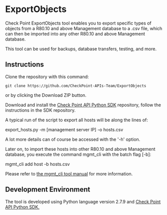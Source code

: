 # ExportObjects
Check Point ExportObjects tool enables you to export specific types of objects from a R80.10 and above Management database to a .csv file, which can then be imported into any other R80.10 and above Management database.

This tool can be used for backups, database transfers, testing, and more.

## Instructions
Clone the repository with this command:
```git
git clone https://github.com/CheckPoint-APIs-Team/ExportObjects
```
or by clicking the Download ZIP button. 

Download and install the [Check Point API Python SDK](https://github.com/CheckPointSW/cp_mgmt_api_python_sdk) 
repository, follow the instructions in the SDK repository.

A typical run of the script to export all hosts will be along the lines of:

export_hosts.py -m [management server IP] -o hosts.csv

A lot more details can of course be accessed with the '-h' option.

Later on, to import these hosts into other R80.10 and above Management database, you execute the command mgmt_cli with the batch flag [-b]:

mgmt_cli add host -b hosts.csv

Please refer to [the mgmt_cli tool manual](https://sc1.checkpoint.com/documents/latest/APIs/index.html#cli/mgmt_cli~v1.1) for more information.

## Development Environment
The tool is developed using Python language version 2.7.9 and [Check Point API Python SDK.](https://github.com/CheckPoint-APIs-Team/cpapi-python-sdk)
